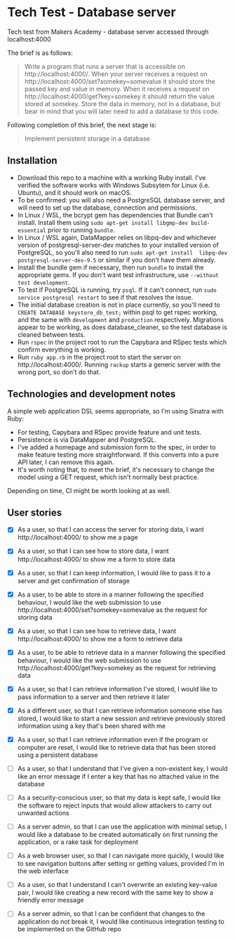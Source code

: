 # Tech Test - Database server

Tech test from Makers Academy - database server accessed through localhost:4000

The brief is as follows:

> Write a program that runs a server that is accessible on http://localhost:4000/. When your server receives a request on http://localhost:4000/set?somekey=somevalue it should store the passed key and value in memory. When it receives a request on http://localhost:4000/get?key=somekey it should return the value stored at somekey. Store the data in memory, not in a database, but bear in mind that you will later need to add a database to this code.

Following completion of this brief, the next stage is:

> Implement persistent storage in a database

## Installation

* Download this repo to a machine with a working Ruby install. I've verified the software works with Windows Subsytem for Linux (i.e. Ubuntu), and it should work on macOS.
* To be confirmed: you will also need a PostgreSQL database server, and will need to set up the database, connection and permissions.
* In Linux / WSL, the bcrypt gem has dependencies that Bundle can't install. Install them using `sudo apt-get install libgmp-dev build-essential` prior to running `bundle`.
* In Linux / WSL again, DataMapper relies on libpq-dev and whichever version of postgresql-server-dev matches to your installed version of PostgreSQL, so you'll also need to run `sudo apt-get install  libpq-dev postgresql-server-dev-9.5` or similar if you don't have them already.
* Install the bundle gem if necessary, then run `bundle` to install the appropriate gems. If you don't want test infrastructure, use `--without test development`.
* To test if PostgreSQL is running, try `psql`. If it can't connect, run `sudo service postgresql restart` to see if that resolves the issue.
* The initial database creation is not in place currently, so you'll need to `CREATE DATABASE keystore_db_test;` within psql to get rspec working, and the same with `development` and `production` respectively. Migrations appear to be working, as does database_cleaner, so the test database is cleaned between tests.
* Run `rspec` in the project root to run the Capybara and RSpec tests which confirm everything is working.
* Run `ruby app.rb` in the project root to start the server on http://localhost:4000/. Running `rackup` starts a generic server with the wrong port, so don't do that.

## Technologies and development notes

A simple web application DSL seems appropriate, so I'm using Sinatra with Ruby:

* For testing, Capybara and RSpec provide feature and unit tests.
* Persistence is via DataMapper and PostgreSQL.
* I've added a homepage and submission form to the spec, in order to make feature testing more straightforward. If this converts into a pure API later, I can remove this again.
* It's worth noting that, to meet the brief, it's necessary to change the model using a GET request, which isn't normally best practice.

Depending on time, CI might be worth looking at as well.

## User stories

- [x] As a user, so that I can access the server for storing data, I want http://localhost:4000/ to show me a page

- [x] As a user, so that I can see how to store data, I want http://localhost:4000/ to show me a form to store data

- [x] As a user, so that I can keep information, I would like to pass it to a server and get confirmation of storage

- [x] As a user, to be able to store in a manner following the specified behaviour, I would like the web submission to use http://localhost:4000/set?somekey=somevalue as the request for storing data

- [x] As a user, so that I can see how to retrieve data, I want http://localhost:4000/ to show me a form to retrieve data

- [x] As a user, to be able to retrieve data in a manner following the specified behaviour, I would like the web submission to use http://localhost:4000/get?key=somekey as the request for retrieving data

- [x] As a user, so that I can retrieve information I've stored, I would like to pass information to a server and then retrieve it later

- [x] As a different user, so that I can retrieve information someone else has stored, I would like to start a new session and retrieve previously stored information using a key that's been shared with me

- [x] As a user, so that I can retrieve information even if the program or computer are reset, I would like to retrieve data that has been stored using a persistent database

- [ ] As a user, so that I understand that I've given a non-existent key, I would like an error message if I enter a key that has no attached value in the database

- [ ] As a security-conscious user, so that my data is kept safe, I would like the software to reject inputs that would allow attackers to carry out unwanted actions

- [ ] As a server admin, so that I can use the application with minimal setup, I would like a database to be created automatically on first running the application, or a rake task for deployment

- [ ] As a web browser user, so that I can navigate more quickly, I would like to see navigation buttons after setting or getting values, provided I'm in the web interface

- [ ] As a user, so that I understand I can't overwrite an existing key-value pair, I would like creating a new record with the same key to show a friendly error message

- [ ] As a server admin, so that I can be confident that changes to the application do not break it, I would like continuous integration testing to be implemented on the GitHub repo
